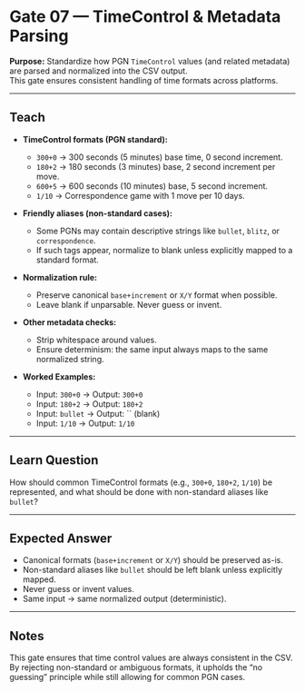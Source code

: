 # Gate 07 — TimeControl & Metadata Parsing

**Purpose:** Standardize how PGN `TimeControl` values (and related metadata) are parsed and normalized into the CSV output.  
This gate ensures consistent handling of time formats across platforms.

---

## Teach
- **TimeControl formats (PGN standard):**  
  - `300+0` → 300 seconds (5 minutes) base time, 0 second increment.  
  - `180+2` → 180 seconds (3 minutes) base, 2 second increment per move.  
  - `600+5` → 600 seconds (10 minutes) base, 5 second increment.  
  - `1/10` → Correspondence game with 1 move per 10 days.  

- **Friendly aliases (non-standard cases):**  
  - Some PGNs may contain descriptive strings like `bullet`, `blitz`, or `correspondence`.  
  - If such tags appear, normalize to blank unless explicitly mapped to a standard format.  

- **Normalization rule:**  
  - Preserve canonical `base+increment` or `X/Y` format when possible.  
  - Leave blank if unparsable. Never guess or invent.  

- **Other metadata checks:**  
  - Strip whitespace around values.  
  - Ensure determinism: the same input always maps to the same normalized string.  

- **Worked Examples:**  
  - Input: `300+0` → Output: `300+0`  
  - Input: `180+2` → Output: `180+2`  
  - Input: `bullet` → Output: `` (blank)  
  - Input: `1/10` → Output: `1/10`  

---

## Learn Question
How should common TimeControl formats (e.g., `300+0`, `180+2`, `1/10`) be represented, and what should be done with non-standard aliases like `bullet`?  

---

## Expected Answer
- Canonical formats (`base+increment` or `X/Y`) should be preserved as-is.  
- Non-standard aliases like `bullet` should be left blank unless explicitly mapped.  
- Never guess or invent values.  
- Same input → same normalized output (deterministic).  

---

## Notes
This gate ensures that time control values are always consistent in the CSV.  
By rejecting non-standard or ambiguous formats, it upholds the “no guessing” principle while still allowing for common PGN cases.  
